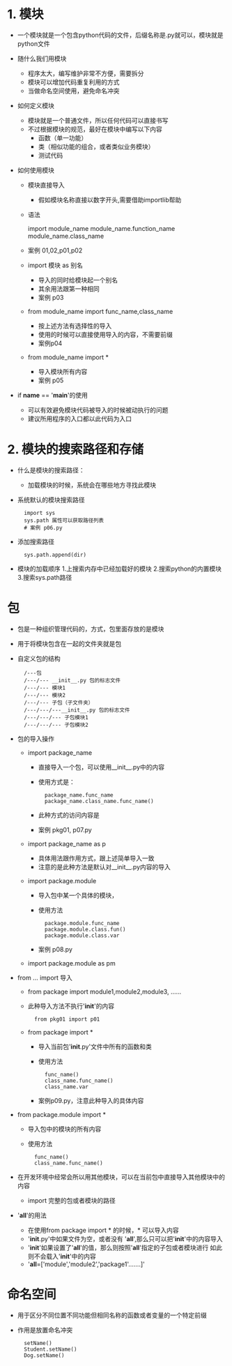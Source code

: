 # 1. 模块
- 一个模块就是一个包含python代码的文件，后缀名称是.py就可以，模块就是python文件
- 随什么我们用模块
    - 程序太大，编写维护非常不方便，需要拆分
    - 模块可以增加代码重复利用的方式
    - 当做命名空间使用，避免命名冲突
- 如何定义模块
    - 模块就是一个普通文件，所以任何代码可以直接书写
    - 不过根据模块的规范，最好在模块中编写以下内容
        - 函数（单一功能）
        - 类（相似功能的组合，或者类似业务模块）
        - 测试代码
        
- 如何使用模块
    - 模块直接导入
        - 假如模块名称直接以数字开头,需要借助importlib帮助
    - 语法
        
        import module_name
        module_name.function_name
        module_name.class_name
    - 案例 01,02,p01,p02
    - import 模块 as 别名
        - 导入的同时给模块起一个别名
        - 其余用法跟第一种相同
        - 案例 p03
    
    - from module_name import func_name,class_name
        - 按上述方法有选择性的导入
        - 使用的时候可以直接使用导入的内容，不需要前缀
        - 案例p04
    - from module_name import *
        - 导入模块所有内容
        - 案例 p05
- if __name__ == '__main__'的使用
    - 可以有效避免模块代码被导入的时候被动执行的问题
    - 建议所用程序的入口都以此代码为入口
    
# 2. 模块的搜索路径和存储
- 什么是模块的搜索路径：
    - 加载模块的时候，系统会在哪些地方寻找此模块
- 系统默认的模块搜索路径
        
        import sys
        sys.path 属性可以获取路径列表
        # 案例 p06.py
- 添加搜索路径
        
        sys.path.append(dir)      
- 模块的加载顺序
    1.上搜索内存中已经加载好的模块
    2.搜索python的内置模块
    3.搜索sys.path路径
    
# 包
- 包是一种组织管理代码的，方式，包里面存放的是模块
- 用于将模块包含在一起的文件夹就是包
- 自定义包的结构

        /---包
        /---/--- __init__.py 包的标志文件
        /---/--- 模块1      
        /---/--- 模块2
        /---/--- 子包（子文件夹）      
        /---/---/---__init__.py 包的标志文件
        /---/---/--- 子包模块1     
        /---/---/--- 子包模块2

- 包的导入操作
    - import package_name
        - 直接导入一个包，可以使用__init__.py中的内容
        - 使用方式是：
        
                package_name.func_name
                package_name.class_name.func_name()
        - 此种方式的访问内容是
        - 案例 pkg01, p07.py
    - import package_name as p
        - 具体用法跟作用方式，跟上述简单导入一致
        - 注意的是此种方法是默认对__init__.py内容的导入
        
    - import package.module
        - 导入包中某一个具体的模块，
        - 使用方法
            
                package.module.func_name
                package.module.class.fun()
                package.module.class.var
        - 案例 p08.py
    
    - import package.module as pm
    
- from ... import 导入
    - from package import module1,module2,module3, ......
    - 此种导入方法不执行'__init__'的内容
    
            from pkg01 import p01
    - from package import *
        - 导入当前包'__init__.py'文件中所有的函数和类
        - 使用方法
            
                func_name()
                class_name.func_name()
                class_name.var
                
        - 案例p09.py，注意此种导入的具体内容
        
- from package.module import *
    - 导入包中的模块的所有内容
    - 使用方法
            
            func_name()
            class_name.func_name()
            
- 在开发环境中经常会所以用其他模块，可以在当前包中直接导入其他模块中的内容
    - import 完整的包或者模块的路径
    
- '__all__'的用法
    - 在使用from package import * 的时候，* 可以导入内容
    - '__init__.py'中如果文件为空，或者没有 '__all__',那么只可以把'__init__'中的内容导入
    - '__init__'如果设置了'__all__'的值，那么则按照'__all__'指定的子包或者模块进行
    如此则不会载入'__init__'中的内容
    - '__all__=['module','module2','package1'.......]'
    
# 命名空间
- 用于区分不同位置不同功能但相同名称的函数或者变量的一个特定前缀
- 作用是放置命名冲突

        setName()
        Student.setName()
        Dog.setName()